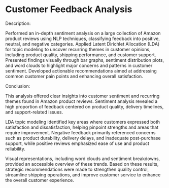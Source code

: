 # **Customer Feedback Analysis**

Description:

Performed an in-depth sentiment analysis on a large collection of Amazon product reviews using NLP techniques, classifying feedback into positive, neutral, and negative categories.
Applied Latent Dirichlet Allocation (LDA) for topic modeling to uncover recurring themes in customer opinions, including product quality, shipping performance, and customer support.
Presented findings visually through bar graphs, sentiment distribution plots, and word clouds to highlight major concerns and patterns in customer sentiment.
Developed actionable recommendations aimed at addressing common customer pain points and enhancing overall satisfaction.

Conclusion:

This analysis offered clear insights into customer sentiment and recurring themes found in Amazon product reviews. Sentiment analysis revealed a high proportion of feedback centered on product quality, delivery timelines, and support-related issues.

LDA topic modeling identified key areas where customers expressed both satisfaction and dissatisfaction, helping pinpoint strengths and areas that require improvement. Negative feedback primarily referenced concerns such as product durability, delivery delays, and inadequate post-purchase support, while positive reviews emphasized ease of use and product reliability.

Visual representations, including word clouds and sentiment breakdowns, provided an accessible overview of these trends. Based on these results, strategic recommendations were made to strengthen quality control, streamline shipping operations, and improve customer service to enhance the overall customer experience.
